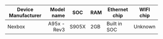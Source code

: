 
| Device Manufacturer			| Model name 				| SOC      	|  RAM |  Ethernet chip  			| WIFI chip |
| ---										| ----:       						| :---:   		|----  	|        ---       				|      ---  			|
| Nexbox 								|A95x - Rev3    			|  S905X   |   2GB	|          Built in SOC     	|       Unknown |



